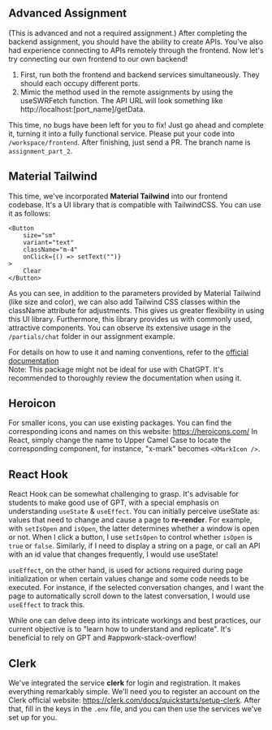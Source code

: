 ## Advanced Assignment
(This is advanced and not a required assignment.) After completing the backend assignment, you should have the ability to create APIs. You've also had experience connecting to APIs remotely through the frontend. Now let's try connecting our own frontend to our own backend!
  
1. First, run both the frontend and backend services simultaneously. They should each occupy different ports.
2. Mimic the method used in the remote assignments by using the useSWRFetch function. The API URL will look something like http://localhost:[port_name]/getData.
  
This time, no bugs have been left for you to fix! Just go ahead and complete it, turning it into a fully functional service. Please put your code into `/workspace/frontend`. After finishing, just send a PR. The branch name is `assignment_part_2`. 


## Material Tailwind

This time, we've incorporated **Material Tailwind** into our frontend codebase. It's a UI library that is compatible with TailwindCSS. You can use it as follows:
```
<Button
    size="sm"
    variant="text"
    className="m-4"
    onClick={() => setText("")}
>
    Clear
</Button>
```
As you can see, in addition to the parameters provided by Material Tailwind (like size and color), we can also add Tailwind CSS classes within the className attribute for adjustments. This gives us greater flexibility in using this UI library. Furthermore, this library provides us with commonly used, attractive components. You can observe its extensive usage in the `/partials/chat` folder in our assignment example.  
  
For details on how to use it and naming conventions, refer to the [official documentation](https://www.material-tailwind.com/docs/react/accordion)  
Note: This package might not be ideal for use with ChatGPT. It's recommended to thoroughly review the documentation when using it.

## Heroicon
For smaller icons, you can use existing packages. You can find the corresponding icons and names on this website: https://heroicons.com/
In React, simply change the name to Upper Camel Case to locate the corresponding component, for instance, "x-mark" becomes `<XMarkIcon />`.

## React Hook
React Hook can be somewhat challenging to grasp. It's advisable for students to make good use of GPT, with a special emphasis on understanding `useState` & `useEffect`. You can initially perceive useState as: values that need to change and cause a page to **re-render**. For example, with `setIsOpen` and `isOpen`, the latter determines whether a window is open or not. When I click a button, I use `setIsOpen` to control whether `isOpen` is `true` or `false`. Similarly, if I need to display a string on a page, or call an API with an id value that changes frequently, I would use useState!  
  
`useEffect`, on the other hand, is used for actions required during page initialization or when certain values change and some code needs to be executed. For instance, if the selected conversation changes, and I want the page to automatically scroll down to the latest conversation, I would use `useEffect` to track this.  
  
While one can delve deep into its intricate workings and best practices, our current objective is to "learn how to understand and replicate". It's beneficial to rely on GPT and #appwork-stack-overflow!

## Clerk

We've integrated the service **clerk** for login and registration. It makes everything remarkably simple. We'll need you to register an account on the Clerk official website: https://clerk.com/docs/quickstarts/setup-clerk. After that, fill in the keys in the `.env` file, and you can then use the services we've set up for you.



